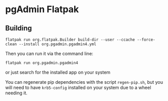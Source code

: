 # pgAdmin Flatpak

## Building

```
flatpak run org.flatpak.Builder build-dir --user --ccache --force-clean --install org.pgadmin.pgadmin4.yml
```

Then you can run it via the command line:

```
flatpak run org.pgadmin.pgadmin4
```

or just search for the installed app on your system

You can regenerate pip dependencies with the script `regen-pip.sh`, but you will need to have `krb5-config` installed on your system due to a wheel needing it.
